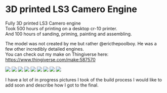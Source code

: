 # 3D printed LS3 Camero Engine
Fully 3D printed LS3 Camero engine <br>
Took 500 hours of printing on a desktop cr-10 printer. <br>
And 100 hours of sanding, priming, painting and assembling. <br>

The model was not created by me but rather @ericthepoolboy. He was a few other incredibly detailed engines. <br>
You can check out my make on Thingiverse here: https://www.thingiverse.com/make:587570 <br>



![](images/_MG_9194.jpg)
![](images/_MG_9193.jpg)
![](images/_MG_9195.jpg)
![](images/_MG_9196.jpg)
![](images/_MG_9197.jpg)
![](images/_MG_9200.jpg)
![](images/_MG_9201.jpg)
![](images/_MG_9202.jpg)
![](images/_MG_9205.jpg)

I have a lot of in progress pictures I took of the build process I would like to add soon and describe how I got to the final. 
